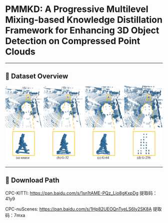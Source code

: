 # PMMKD: A Progressive Multilevel Mixing-based Knowledge Distillation Framework for Enhancing 3D Object Detection on Compressed Point Clouds

---

## 📄 Dataset Overview  
![](asserts/Example.png)

---

## 📂 Download Path
CPC-KITTI: https://pan.baidu.com/s/1sn1tAME-PQz_Lio8gKxpDg  提取码：41y9 

CPC-nuScenes: https://pan.baidu.com/s/1Hp82UEOQnTyeLS6Iy2SK8A 提取码：7mxa 

